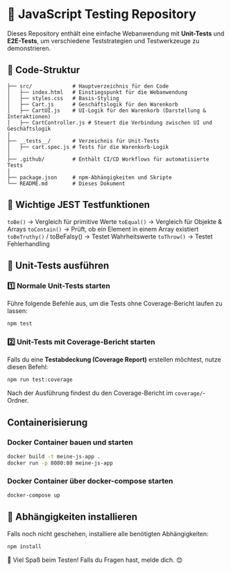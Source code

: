 # 📝 JavaScript Testing Repository

Dieses Repository enthält eine einfache Webanwendung mit **Unit-Tests** und **E2E-Tests**, um verschiedene Teststrategien und Testwerkzeuge zu demonstrieren.

## 📂 Code-Struktur

```
├── src/             # Hauptverzeichnis für den Code
│   ├── index.html   # Einstiegspunkt für die Webanwendung
│   ├── styles.css   # Basis-Styling
│   ├── Cart.js      # Geschäftslogik für den Warenkorb
│   ├── CartUI.js    # UI-Logik für den Warenkorb (Darstellung & Interaktionen)
│   ├── CartController.js # Steuert die Verbindung zwischen UI und Geschäftslogik
│
├── __tests__/       # Verzeichnis für Unit-Tests
│   ├── cart.spec.js # Tests für die Warenkorb-Logik
│
├── .github/         # Enthält CI/CD Workflows für automatisierte Tests
│
├── package.json     # npm-Abhängigkeiten und Skripte
└── README.md        # Dieses Dokument
```

## 🚀 Wichtige JEST Testfunktionen

`toBe()` → Vergleich für primitive Werte
`toEqual()` → Vergleich für Objekte & Arrays
`toContain()` → Prüft, ob ein Element in einem Array existiert
`toBeTruthy()` / toBeFalsy() → Testet Wahrheitswerte
`toThrow()` → Testet Fehlerhandling

## 🚀 Unit-Tests ausführen

### **1️⃣ Normale Unit-Tests starten**
Führe folgende Befehle aus, um die Tests ohne Coverage-Bericht laufen zu lassen:
```sh
npm test
```

### **2️⃣ Unit-Tests mit Coverage-Bericht starten**
Falls du eine **Testabdeckung (Coverage Report)** erstellen möchtest, nutze diesen Befehl:
```sh
npm run test:coverage
```
Nach der Ausführung findest du den Coverage-Bericht im `coverage/`-Ordner.

## Containerisierung

### Docker Container bauen und starten

```sh
docker build -t meine-js-app .
docker run -p 8080:80 meine-js-app
```

### Docker Container über docker-compose starten

```sh
docker-compose up
```

## 🔧 Abhängigkeiten installieren
Falls noch nicht geschehen, installiere alle benötigten Abhängigkeiten:
```sh
npm install
```

🚀 Viel Spaß beim Testen! Falls du Fragen hast, melde dich. 😊

